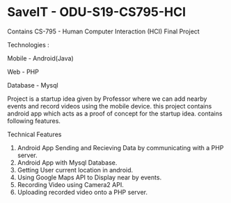 # SaveIT - ODU-S19-CS795-HCI #
Contains CS-795 - Human Computer Interaction (HCI) Final Project 

Technologies : 

Mobile - Android(Java)

Web - PHP

Database - Mysql

Project is a startup idea given by Professor where we can add nearby events and record videos using the mobile device.
this project contains android app which acts as a proof of concept for the startup idea. contains following features.

Technical Features
 1) Android App Sending and Recieving Data by communicating with a PHP server.
 2) Android App with Mysql Database.
 3) Getting User current location in android. 
 4) Using Google Maps API to Display near by events.
 5) Recording Video using Camera2 API.
 6) Uploading recorded video onto a PHP server.

